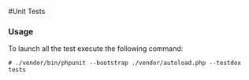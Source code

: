 #Unit Tests

### Usage

To launch all the test execute the following command:

``` # ./vendor/bin/phpunit --bootstrap ./vendor/autoload.php --testdox tests ```

